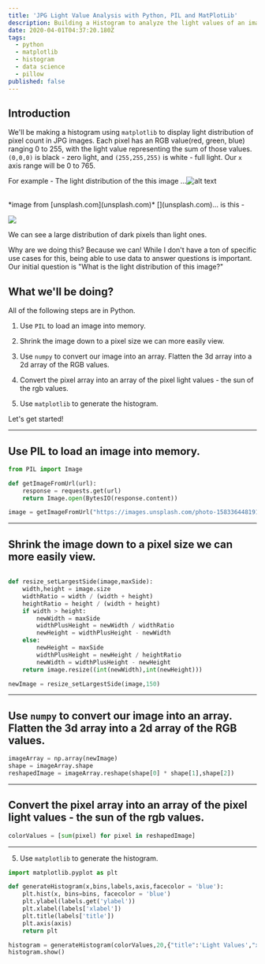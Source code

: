 ```yaml
---
title: 'JPG Light Value Analysis with Python, PIL and MatPlotLib'
description: Building a Histogram to analyze the light values of an image
date: 2020-04-01T04:37:20.180Z
tags:
  - python
  - matplotlib
  - histogram
  - data science
  - pillow
published: false
---
```

## Introduction

We'll be making a histogram using `matplotlib` to display light distribution of pixel count in JPG images. Each pixel has an RGB value(red, green, blue) ranging 0 to 255, with the light value representing the sum of those values. `(0,0,0)` is black - zero light, and `(255,255,255)` is white - full light. Our `x` axis range will be 0 to 765. 

For example -  The light distribution of the this image ...![alt text](https://images.unsplash.com/photo-1583364481915-dacea3e06d18?ixlib=rb-1.2.1&ixid=eyJhcHBfaWQiOjEyMDd9&auto=format&fit=crop&w=600&q=80 "Example Image for Light Distribution")

<br>
*image from [unsplash.com](unsplash.com)*
[](unsplash.com)... is this - 


![](/uploads/3lightdistroimages_introexample.png)

We can see a large distribution of dark pixels than light ones. 



Why are we doing this? Because we can! While I don't have a ton of specific use cases for this, being able to use data to answer questions is important. Our initial question is "What is the light distribution of this image?" 



## What we'll be doing? 

All of the following steps are in Python.  

1.  Use `PIL` to load an image into memory. 

2. Shrink the image down to a pixel size we can more easily view. 

3. Use `numpy` to convert our image into an array. Flatten the 3d array into a 2d array of the RGB values. 

4. Convert the pixel array into an array of the pixel light values - the sun of the rgb values.  

5. Use `matplotlib` to generate the histogram. 

Let's get started! 

---
## Use PIL to load an image into memory.
```python 
from PIL import Image

def getImageFromUrl(url):
    response = requests.get(url)
    return Image.open(BytesIO(response.content))

image = getImageFromUrl("https://images.unsplash.com/photo-1583364481915-dacea3e06d18?ixlib=rb-1.2.1&ixid=eyJhcHBfaWQiOjEyMDd9&auto=format&fit=crop&w=600&q=80")
```

---
## Shrink the image down to a pixel size we can more easily view. 
``` python

def resize_setLargestSide(image,maxSide):
    width,height = image.size
    widthRatio = width / (width + height)
    heightRatio = height / (width + height)
    if width > height:
        newWidth = maxSide
        widthPlusHeight = newWidth / widthRatio
        newHeight = widthPlusHeight - newWidth
    else:
        newHeight = maxSide
        widthPlusHeight = newHeight / heightRatio
        newWidth = widthPlusHeight - newHeight
    return image.resize((int(newWidth),int(newHeight)))

newImage = resize_setLargestSide(image,150)
```
---
## Use `numpy` to convert our image into an array. Flatten the 3d array into a 2d array of the RGB values. 

```python
imageArray = np.array(newImage)
shape = imageArray.shape
reshapedImage = imageArray.reshape(shape[0] * shape[1],shape[2])
```

---
## Convert the pixel array into an array of the pixel light values - the sun of the rgb values.  

```python
colorValues = [sum(pixel) for pixel in reshapedImage]
```

---
5. Use `matplotlib` to generate the histogram. 

```python
import matplotlib.pyplot as plt

def generateHistogram(x,bins,labels,axis,facecolor = 'blue'):
    plt.hist(x, bins=bins, facecolor = 'blue')
    plt.ylabel(labels.get('ylabel'))
    plt.xlabel(labels['xlabel'])
    plt.title(labels['title'])
    plt.axis(axis)
    return plt

histogram = generateHistogram(colorValues,20,{"title":'Light Values',"xlabel":"Pixel Concentration","ylabel":"Amount of Light"},[0,775,0,4000])
histogram.show()

```
